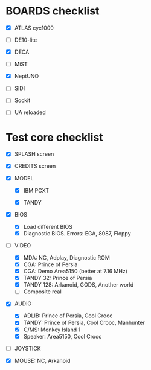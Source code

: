 # BOARDS checklist

- [x] ATLAS cyc1000

- [ ] DE10-lite

- [x] DECA

- [ ] MiST

- [x] NeptUNO

- [ ] SIDI

- [ ] Sockit

- [ ] UA reloaded

# Test core checklist

- [x] SPLASH screen

- [x] CREDITS screen

- [x] MODEL

  - [x] IBM PCXT

  - [x] TANDY

- [x] BIOS

  - [x] Load different BIOS
  - [x] Diagnostic BIOS. Errors: EGA, 8087, Floppy

- [ ] VIDEO

  - [x] MDA: NC, Adplay, Diagnostic ROM
  - [x] CGA: Prince of Persia
  - [x] CGA: Demo Area5150 (better at 7.16 MHz)
  - [x] TANDY 32: Prince of Persia
  - [x] TANDY 128: Arkanoid, GODS, Another world
  - [ ] Composite real

- [x] AUDIO

  - [x] ADLIB: Prince of Persia, Cool Crooc
  - [x] TANDY: Prince of Persia, Cool Crooc, Manhunter
  - [x] C/MS: Monkey Island 1
  - [x] Speaker: Area5150, Cool Crooc

- [ ] JOYSTICK

- [x] MOUSE: NC, Arkanoid

  

